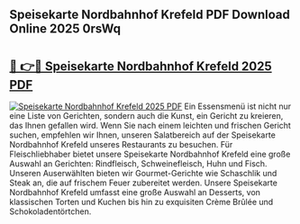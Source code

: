 ## Speisekarte Nordbahnhof Krefeld PDF Download Online 2025 0rsWq

# <h2><a href="http://gcagkg7.nevu.top/?p=Speisekarte+Nordbahnhof+Krefeld">🔗 👉🔴 Speisekarte Nordbahnhof Krefeld 2025 PDF</a></h2>

[![Speisekarte Nordbahnhof Krefeld 2025 PDF](https://i.imgur.com/dBaPXMq.png)](http://gcagkg7.nevu.top/?p=Speisekarte+Nordbahnhof+Krefeld)
Ein Essensmenü ist nicht nur eine Liste von Gerichten, sondern auch die Kunst, ein Gericht zu kreieren, das Ihnen gefallen wird. Wenn Sie nach einem leichten und frischen Gericht suchen, empfehlen wir Ihnen, unseren Salatbereich auf der Speisekarte Nordbahnhof Krefeld unseres Restaurants zu besuchen. Für Fleischliebhaber bietet unsere Speisekarte Nordbahnhof Krefeld eine große Auswahl an Gerichten: Rindfleisch, Schweinefleisch, Huhn und Fisch. Unseren Auserwählten bieten wir Gourmet-Gerichte wie Schaschlik und Steak an, die auf frischem Feuer zubereitet werden. Unsere Speisekarte Nordbahnhof Krefeld umfasst eine große Auswahl an Desserts, von klassischen Torten und Kuchen bis hin zu exquisiten Crème Brûlée und Schokoladentörtchen.
